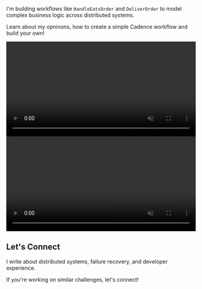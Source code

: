 I'm building workflows like `HandleEatsOrder` and `DeliverOrder` to model complex business logic across distributed systems.

Learn about my opninons, how to create a simple Cadence workflow and build your own!

<video controls width="100%" autoplay muted loop>
  <source src="{{ '/docs/assets/uber-developer-advocate-demo.mp4' }}" type="video/mp4">
  Your browser does not support the video tag.
</video>

<video controls width="100%" autoplay muted loop>
  <source src="{{ '/assets/sample_vid.mp4' | relative_url }}" type="video/mp4">
  Your browser does not support the video tag.
</video>

## Let's Connect

I write about distributed systems, failure recovery, and developer experience.

If you're working on similar challenges, let's connect!
